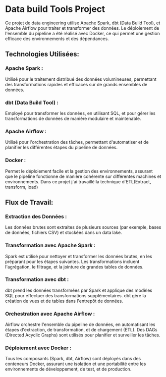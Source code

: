 # **Data build Tools Project**


Ce projet de data engineering utilise Apache Spark, dbt (Data Build Tool), et Apache Airflow pour traiter et transformer des données. Le déploiement de l'ensemble du pipeline a été réalisé avec Docker, ce qui permet une gestion efficace des environnements et des dépendances.

## Technologies Utilisées: 

### Apache Spark :
Utilisé pour le traitement distribué des données volumineuses, permettant des transformations rapides et efficaces sur de grands ensembles de données.
### dbt (Data Build Tool) :
Employé pour transformer les données, en utilisant SQL, et pour gérer les transformations de données de manière modulaire et maintenable.
### Apache Airflow :
Utilisé pour l'orchestration des tâches, permettant d'automatiser et de planifier les différentes étapes du pipeline de données.
### Docker :
Permet le déploiement facile et la gestion des environnements, assurant que le pipeline fonctionne de manière cohérente sur différentes machines et environnements.
Dans ce projet j'ai travaillé la technique d'ETL(Extract, transform, load) 

## Flux de Travail:

### Extraction des Données :

Les données brutes sont extraites de plusieurs sources (par exemple, bases de données, fichiers CSV) et stockées dans un data lake.

### Transformation avec Apache Spark :

Spark est utilisé pour nettoyer et transformer les données brutes, en les préparant pour les étapes suivantes.
Les transformations incluent l'agrégation, le filtrage, et la jointure de grandes tables de données.

### Transformation avec dbt :

dbt prend les données transformées par Spark et applique des modèles SQL pour effectuer des transformations supplémentaires.
dbt gère la création de vues et de tables dans l'entrepôt de données.

### Orchestration avec Apache Airflow :

Airflow orchestre l'ensemble du pipeline de données, en automatisant les étapes d'extraction, de transformation, et de chargement (ETL).
Des DAGs (Directed Acyclic Graphs) sont utilisés pour planifier et surveiller les tâches.

### Déploiement avec Docker :

Tous les composants (Spark, dbt, Airflow) sont déployés dans des conteneurs Docker, assurant une isolation et une portabilité entre les environnements de développement, de test, et de production.
